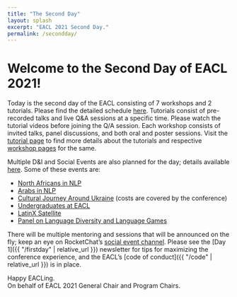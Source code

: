 ```yaml
---
title: "The Second Day"
layout: splash
excerpt: "EACL 2021 Second Day."
permalink: /secondday/
---
```


<h1 class="page__title">Welcome to the Second Day of EACL 2021!</h1>

Today is the second day of the EACL consisting of 7 workshops and 2 tutorials. Please find the detailed schedule [here](https://www.virtual2021.eacl.org/schedule.html). Tutorials consist of pre-recorded talks and live Q&A sessions at a specific time. Please watch the tutorial videos before joining the Q/A session. Each workshop consists of invited talks, panel discussions, and both oral and poster sessions. Visit the [tutorial page](https://www.virtual2021.eacl.org/tutorials.html) to find more details about the tutorials and respective [workshop pages](https://www.virtual2021.eacl.org/workshops.html) for the same.

Multiple D&I and Social Events are also planned for the day; details available [here](https://www.virtual2021.eacl.org/socials.html). Some of these events are:

- [North Africans in NLP](https://sites.google.com/view/NorthAfricansInNLP)
- [Arabs in NLP](https://sites.google.com/view/wanlp2021/arabs-in-nlp)
- [Cultural Journey Around Ukraine](https://www.airbnb.com.ua/experiences/1748674) (costs are covered by the conference)
- [Undergraduates at EACL](https://ugcl.github.io/)
- [LatinX Satellite](https://www.latinxinai.org/events/lxai-social-eacl-2021)
- [Panel on Language Diversity and Language Games](https://gitlab.com/ceramisch/eacl21diversity/-/wikis/EACL-2021-language-diversity-panel-and-games)

There will be multiple mentoring and sessions that will be announced on the fly; keep an eye on RocketChat’s [social event channel](https://eacl2021.rocket.chat/channel/social-events). Please see the [Day 1]({{ "/firstday" | relative_url }}) newsletter for tips for maximizing the conference experience, and the EACL’s [code of conduct]({{ "/code" | relative_url }}) is in place.

Happy EACLing.<br/>
On behalf of EACL 2021 General Chair and Program Chairs.